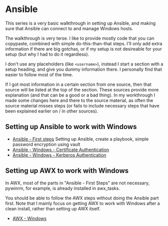 # Ansible
This series is a very basic walkthrough in setting up Ansible, and making sure that Ansible can connect to and manage Windows hosts.

The walkthrough is very terse. I like to provide mostly code that you can copypaste, combined with simple do-this-than-that steps.
I'll only add extra information if there are big gotchas, or if my setup is not desireable for your setup (but why I had to do it regardless). 

I don't use any placeholders (like `<username>`), instead I start a section with a setup heading, and give you dummy information there. I personally find that easier to follow most of the time.

If I got most information in a certain section from one source, then that source will be listed at the top of the section. These sources provide more explanation (and that can be a good or a bad thing). In my workthrough I made some changes here and there to the source material, as often the source material misses steps (or fails to include necessary steps that have been explained earlier on / in other sources). 

## Setting up Ansible to work with Windows
- [Ansible - First steps](https://github.com/dwrolvink/Linux/blob/master/CentOS/Ansible/ansible_first_steps.md)
  Setting up Ansible, create a playbook, simple password encryption using vault
- [Ansible - Windows - Certificate Authentication](https://github.com/dwrolvink/Linux/blob/master/CentOS/Ansible/ansible_windows_authentication.md)
- [Ansible - Windows - Kerberos Authentication](https://github.com/dwrolvink/Linux/blob/master/CentOS/Ansible/ansible_kerberos_authentication.md)

## Setting up AWX to work with Windows
In AWX, most of the parts in "Ansible - First Steps" are not necessary, pywinrm, for example, is already installed in awx_tasks. 

You should be able to follow the AWX steps without doing the Ansible part first. Note that I mainly focus on getting AWX to work with Windows after a clean install,
rather than setting up AWX itself.

- [AWX - Windows](https://github.com/dwrolvink/ansible-awx/blob/master/README.md)
